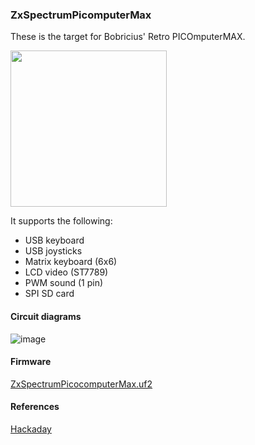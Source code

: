 ### ZxSpectrumPicomputerMax
These is the target for Bobricius' Retro PICOmputerMAX.

<img src="picomputermax.png" height="250"/>

It supports the following:
* USB keyboard
* USB joysticks
* Matrix keyboard (6x6)
* LCD video (ST7789)
* PWM sound (1 pin)
* SPI SD card

#### Circuit diagrams

![image](ZxSpectrumPicomputerMax.png)

#### Firmware

[ZxSpectrumPicocomputerMax.uf2](/uf2/ZxSpectrumPicocomputerMax.uf2)

#### References

[Hackaday](https://hackaday.io/project/183398-retrovga-raspbery-pico-multi-retro-computer)